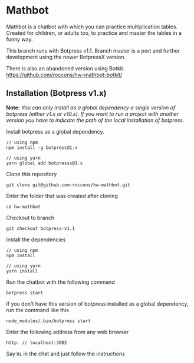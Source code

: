 # Mathbot

Mathbot is a chatbot with which you can practice multiplication tables. Created for children, or adults too, to practice and master the tables
in a funny way.

This branch runs with Botpress v1.1. Branch master is a port and further development using the newer BotpressX version.

There is also an abandoned version using Botkit. https://github.com/roccons/hw-mathbot-botkit/

## Installation (Botpress v1.x)

__Note:__ *You can only install as a global dependency a single version of botpress (either v1.x or v10.x). If you want to run a project with another version you have to indicate the path of the local installation of botpress.*

Install botpress as a global dependency.

```
// using npm
npm install -g botpress@1.x

// using yarn
yarn global add botpresss@1.x
```

Clone this repository

`git clone git@github.com:roccons/hw-mathbot.git`

Enter the folder that was created after cloning

`cd hw-mathbot`

Checkout to branch

`git checkout botpress-v1.1`

Install the dependencies

```
// using npm
npm install

// using yarn
yarn install
```

Run the chatbot with the following command

`botpress start`

If you don't have this version of botpress installed as a global dependency, run the command like this

`node_modules/.bin/botpress start`

Enter the following address from any web browser

`http: // localhost:3002`

Say `Hi` in the chat and just follow the instructions